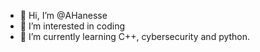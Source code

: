 - 👋 Hi, I’m @AHanesse
- 👀 I’m interested in coding
- 🌱 I’m currently learning C++, cybersecurity and python.
